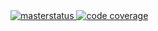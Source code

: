 <a href="https://ci.appveyor.com/project/science-docs/Scriber/branch/master">
    <img alt="masterstatus" src="https://img.shields.io/appveyor/build/science-docs/Scriber/master.svg?style=flat-square&logo=appveyor&label=master">
</a>
<a href="https://codecov.io/gh/science-docs/Scriber">
    <img alt="code coverage" src="https://img.shields.io/codecov/c/github/science-docs/Scriber/master?style=flat-square&logo=codecov">
</a>